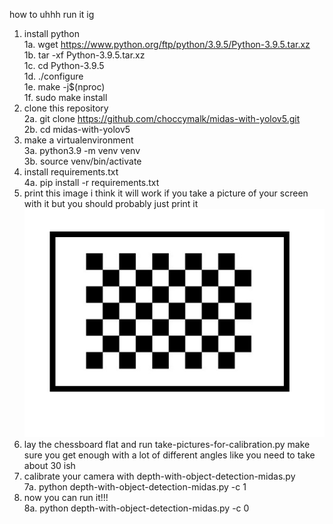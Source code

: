 how to uhhh run it ig 
1. install python \
   1a. wget https://www.python.org/ftp/python/3.9.5/Python-3.9.5.tar.xz \
   1b. tar -xf Python-3.9.5.tar.xz \
   1c. cd Python-3.9.5 \
   1d. ./configure \
   1e. make -j$(nproc) \
   1f. sudo make install 
2. clone this repository \
   2a. git clone https://github.com/choccymalk/midas-with-yolov5.git \
   2b. cd midas-with-yolov5 
3. make a virtualenvironment \
   3a. python3.9 -m venv venv \
   3b. source venv/bin/activate 
4. install requirements.txt \
   4a. pip install -r requirements.txt 
5. print this image i think it will work if you take a picture of your screen with it but you should probably just print it 
   ![print this](https://github.com/choccymalk/midas-with-yolov5/blob/main/chessboard.jpg?raw=true) 
6. lay the chessboard flat and run take-pictures-for-calibration.py make sure you get enough with a lot of different angles like you need to take about 30 ish 
7. calibrate your camera with depth-with-object-detection-midas.py \
   7a. python depth-with-object-detection-midas.py -c 1 
8. now you can run it!!! \
   8a. python depth-with-object-detection-midas.py -c 0 
